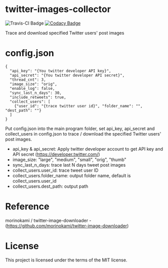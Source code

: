 # twitter-images-collector

![Travis-CI Badge](https://travis-ci.org/zmcx16/twitter-images-collector.svg?branch=master) [![Codacy Badge](https://api.codacy.com/project/badge/Grade/429545f2c9d9403cb1f89671223abc54)](https://app.codacy.com/gh/zmcx16/twitter-images-collector?utm_source=github.com&utm_medium=referral&utm_content=zmcx16/twitter-images-collector&utm_campaign=Badge_Grade_Settings)

Trace and download specified Twitter users' post images

# config.json
```
{
  "api_key": "{You twitter developer API key}",
  "api_secret": "{You twitter developer API secret}",
  "thread_cnt": 3,
  "image_size": "orig",
  "enable_log": false,
  "sync_last_n_days": 30,
  "include_retweets": true,
  "collect_users": [
	{"user_id": "{trace twitter user id}", "folder_name": "", "dest_path": ""}
  ]
}
```
Put config.json into the main program folder, set api_key, api_secret and collect_users in config.json to trace / download the specified Twitter users' post images.
* api_key & api_secret: Apply twitter developer account to get API key and API secret (https://developer.twitter.com/) 
* image_size: "large", "medium", "small", "orig", "thumb"
* sync_last_n_days: trace last N days tweet post images
* collect_users.user_id: trace tweet user ID
* collect_users.folder_name: output folder name, default is collect_users.user_id
* collect_users.dest_path: output path

# Reference
morinokami / twitter-image-downloader - (https://github.com/morinokami/twitter-image-downloader)

# License
This project is licensed under the terms of the MIT license.